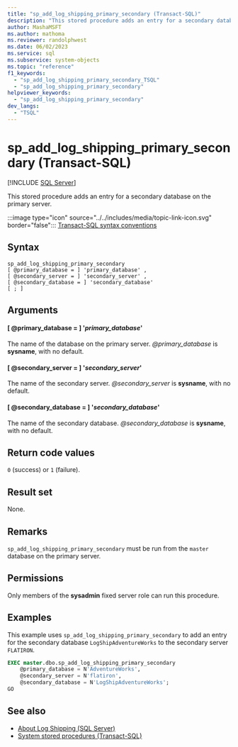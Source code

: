 ```yaml
---
title: "sp_add_log_shipping_primary_secondary (Transact-SQL)"
description: "This stored procedure adds an entry for a secondary database on the primary server."
author: MashaMSFT
ms.author: mathoma
ms.reviewer: randolphwest
ms.date: 06/02/2023
ms.service: sql
ms.subservice: system-objects
ms.topic: "reference"
f1_keywords:
  - "sp_add_log_shipping_primary_secondary_TSQL"
  - "sp_add_log_shipping_primary_secondary"
helpviewer_keywords:
  - "sp_add_log_shipping_primary_secondary"
dev_langs:
  - "TSQL"
---
```

# sp_add_log_shipping_primary_secondary (Transact-SQL)

[!INCLUDE [SQL Server](../../includes/applies-to-version/sqlserver.md)]

This stored procedure adds an entry for a secondary database on the primary server.

:::image type="icon" source="../../includes/media/topic-link-icon.svg" border="false"::: [Transact-SQL syntax conventions](../../t-sql/language-elements/transact-sql-syntax-conventions-transact-sql.md)

## Syntax

```syntaxsql
sp_add_log_shipping_primary_secondary
[ @primary_database = ] 'primary_database' ,
[ @secondary_server = ] 'secondary_server' ,
[ @secondary_database = ] 'secondary_database'
[ ; ]
```

## Arguments

#### [ @primary_database = ] '*primary_database*'

The name of the database on the primary server. *@primary_database* is **sysname**, with no default.

#### [ @secondary_server = ] '*secondary_server*'

The name of the secondary server. *@secondary_server* is **sysname**, with no default.

#### [ @secondary_database = ] '*secondary_database*'

The name of the secondary database. *@secondary_database* is **sysname**, with no default.

## Return code values

`0` (success) or `1` (failure).

## Result set

None.

## Remarks

`sp_add_log_shipping_primary_secondary` must be run from the `master` database on the primary server.

## Permissions

Only members of the **sysadmin** fixed server role can run this procedure.

## Examples

This example uses `sp_add_log_shipping_primary_secondary` to add an entry for the secondary database `LogShipAdventureWorks` to the secondary server `FLATIRON`.

```sql
EXEC master.dbo.sp_add_log_shipping_primary_secondary
    @primary_database = N'AdventureWorks',
    @secondary_server = N'flatiron',
    @secondary_database = N'LogShipAdventureWorks';
GO
```

## See also

- [About Log Shipping (SQL Server)](../../database-engine/log-shipping/about-log-shipping-sql-server.md)
- [System stored procedures (Transact-SQL)](system-stored-procedures-transact-sql.md)
